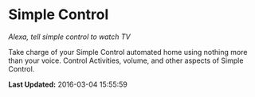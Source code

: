 # Simple Control
*Alexa, tell simple control to watch TV*

Take charge of your Simple Control automated home using nothing more than your voice. Control Activities, volume, and other aspects of Simple Control.

**Last Updated:** 2016-03-04 15:55:59